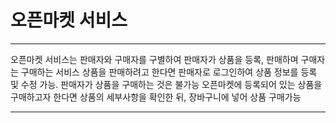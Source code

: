 # 오픈마켓 서비스
***
오픈마켓 서비스는 판매자와 구매자를 구별하여 판매자가 상품을 등록, 판매하며 구매자는 구매하는 서비스
상품을 판매하려고 한다면 판매자로 로그인하여 상품 정보를 등록 및 수정 가능. 판매자가 상품을 구매하는 것은 불가능
오픈마켓에 등록되어 있는 상품을 구매하고자 한다면 상품의 세부사항을 확인한 뒤, 장바구니에 넣어 상품 구매가능
***
